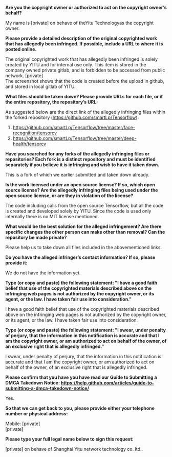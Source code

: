 **Are you the copyright owner or authorized to act on the copyright owner’s behalf?** 

My name is [private] on behave of theYitu Technologyas the copyright owner.

**Please provide a detailed description of the original copyrighted work that has allegedly been infringed. If possible, include a URL to where it is posted online.** 

The original copyrighted work that has allegedly been infringed is solely created by YITU and for internal use only. This item is stored in the company owned private gitlab, and is forbidden to be accessed from public network. 
[private]  
The screenshot shows that the code is created before the upload in github, and stored in local gitlab of YITU.

**What files should be taken down? Please provide URLs for each file, or if the entire repository, the repository’s URL:** 

As suggested below are the direct link of the allegedly infringing files within the forked repository (https://github.com/smartLp/Tensorflow):

1. https://github.com/smartLp/Tensorflow/tree/master/face-recognition/tensorcv   
2. https://github.com/smartLp/Tensorflow/tree/master/deep-health/tensorcv

**Have you searched for any forks of the allegedly infringing files or repositories? Each fork is a distinct repository and must be identified separately if you believe it is infringing and wish to have it taken down.**

This is a fork of which we earlier submitted and taken down already.

**Is the work licensed under an open source license? If so, which open source license? Are the allegedly infringing files being used under the open source license, or are they in violation of the license?** 

The code including calls from the open source Tensorflow, but all the code is created and developed solely by YITU. Since the code is used only internally there is no MIT license mentioned.

**What would be the best solution for the alleged infringement? Are there specific changes the other person can make other than removal? Can the repository be made private?**

Please help us to take down all files included in the abovementioned links.

**Do you have the alleged infringer’s contact information? If so, please provide it:** 

We do not have the information yet.

**Type (or copy and paste) the following statement: "I have a good faith belief that use of the copyrighted materials described above on the infringing web pages is not authorized by the copyright owner, or its agent, or the law. I have taken fair use into consideration."** 

I have a good faith belief that use of the copyrighted materials described above on the infringing web pages is not authorized by the copyright owner, or its agent, or the law. I have taken fair use into consideration.

**Type (or copy and paste) the following statement: "I swear, under penalty of perjury, that the information in this notification is accurate and that I am the copyright owner, or am authorized to act on behalf of the owner, of an exclusive right that is allegedly infringed."**

I swear, under penalty of perjury, that the information in this notification is accurate and that I am the copyright owner, or am authorized to act on behalf of the owner, of an exclusive right that is allegedly infringed.

**Please confirm that you have you have read our Guide to Submitting a DMCA Takedown Notice: https://help.github.com/articles/guide-to-submitting-a-dmca-takedown-notice/**

Yes.

**So that we can get back to you, please provide either your telephone number or physical address:**

Mobile: [private]  
[private]

**Please type your full legal name below to sign this request:**

[private] on behave of Shanghai Yitu network technology co. ltd..
